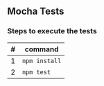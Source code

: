 ## Mocha Tests

### Steps to execute the tests

|#|command|
|--|------|
|1|`npm install`|
|2|`npm test`|
